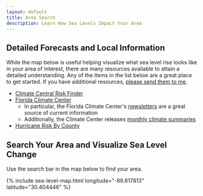 ```yaml
---
layout: default
title: Area Search
description: Learn How Sea Levels Impact Your Area
---
```


## Detailed Forecasts and Local Information

While the map below is useful helping visualize what sea level rise looks like in your area of interest, there are many resources available to attain a detailed understanding. Any of the items in the list below are a great place to get started. If you have additional resources, [please send them to me](/contact-me).

- [Climate Central Risk Finder](https://riskfinder.climatecentral.org/)
- [Florida Climate Center](https://climatecenter.fsu.edu/)
  - In particular, the Florida Climate Center's [newsletters](https://climatecenter.fsu.edu/products-services/newsletter) are a great source of current information
  - Additionally, the Climate Center releases [monthly climate summaries](https://climatecenter.fsu.edu/products-services/summaries)
- [Hurricane Risk By County](https://www.arcgis.com/apps/Cascade/index.html?appid=8f6013fdba6445e9a8732ff6cab9cd1a)

## Search Your Area and Visualize Sea Level Change

Use the search bar in the map below to find your area.

{% include sea-level-map.html longitude="-86.617813" latitude="30.404446" %}